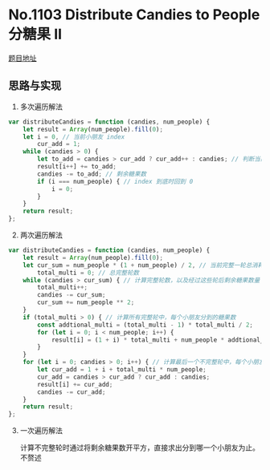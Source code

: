 # No.1103 Distribute Candies to People 分糖果 II

[题目地址](https://leetcode-cn.com/problems/distribute-candies-to-people/)

## 思路与实现

1. 多次遍历解法
```javascript
var distributeCandies = function (candies, num_people) {
    let result = Array(num_people).fill(0);
    let i = 0, // 当前小朋友 index
        cur_add = 1;
    while (candies > 0) {
        let to_add = candies > cur_add ? cur_add++ : candies; // 判断当前要提供的糖果数量
        result[i++] += to_add;
        candies -= to_add; // 剩余糖果数
        if (i === num_people) { // index 到底时回到 0
            i = 0;
        }
    }
    return result;
};
```

2. 两次遍历解法
```javascript
var distributeCandies = function (candies, num_people) {
    let result = Array(num_people).fill(0);
    let cur_sum = num_people * (1 + num_people) / 2, // 当前完整一轮总消耗糖果数
        total_multi = 0; // 总完整轮数
    while (candies > cur_sum) { // 计算完整轮数，以及经过这些轮后剩余糖果数量
        total_multi++;
        candies -= cur_sum;
        cur_sum += num_people ** 2;
    }
    if (total_multi > 0) { // 计算所有完整轮中，每个小朋友分到的糖果数
        const addtional_multi = (total_multi - 1) * total_multi / 2;
        for (let i = 0; i < num_people; i++) {
            result[i] = (1 + i) * total_multi + num_people * addtional_multi;
        }
    }
    for (let i = 0; candies > 0; i++) { // 计算最后一个不完整轮中，每个小朋友分到的糖果数
        let cur_add = 1 + i + total_multi * num_people;
        cur_add = candies > cur_add ? cur_add : candies;
        result[i] += cur_add;
        candies -= cur_add;
    }
    return result;
};
```
3. 一次遍历解法

   计算不完整轮时通过将剩余糖果数开平方，直接求出分到哪一个小朋友为止。不赘述